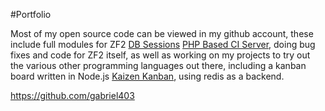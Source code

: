 #Portfolio

Most of my open source code can be viewed in my github account, these include full modules for ZF2 [DB Sessions](https://github.com/gabriel403/G403SessionDb) [PHP Based CI Server](https://github.com/Block8/PHPCI), doing bug fixes and code for ZF2 itself, as well as working on my projects to try out the various other programming languages out there, including a kanban board written in Node.js [Kaizen Kanban](https://github.com/gabriel403/KaizenKanban), using redis as a backend. 

https://github.com/gabriel403